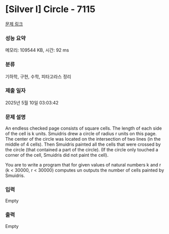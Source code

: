 # [Silver I] Circle - 7115 

[문제 링크](https://www.acmicpc.net/problem/7115) 

### 성능 요약

메모리: 109544 KB, 시간: 92 ms

### 분류

기하학, 구현, 수학, 피타고라스 정리

### 제출 일자

2025년 5월 10일 03:03:42

### 문제 설명

<p>An endless checked page consists of square cells. The length of each side of the cell is k units. Smuidris drew a circle of radius r units on this page. The center of the circle was located on the intersection of two lines (in the middle of 4 cells). Then Smuidris painted all the cells that were crossed by the circle (that contained a part of the circle). (If the circle only touched a corner of the cell, Smuidris did not paint the cell).</p>

<p>You are to write a program that for given values of natural numbers k and r (k < 30000, r < 30000) computes un outputs the number of cells painted by Smuidris.</p>

### 입력 

 Empty

### 출력 

 Empty

